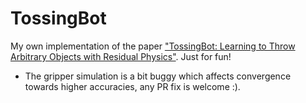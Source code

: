 # TossingBot
My own implementation of the paper ["TossingBot: Learning to Throw Arbitrary Objects with Residual Physics"](https://tossingbot.cs.princeton.edu/).
Just for fun!

- The gripper simulation is a bit buggy which affects convergence towards higher accuracies, any PR fix is welcome :).
